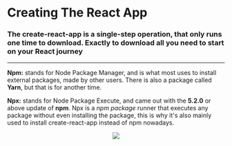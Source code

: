 # **Creating The React App**

### The create-react-app is a single-step operation, that only runs one time to download. Exactly to download all you need to start on your React journey

---

**Npm:** stands for Node Package Manager, and is what most uses to install external packages, made by other users. There is also a package called **Yarn**, but that is for another time.

**Npx:** stands for Node Package Execute, and came out with the **5.2.0** or above update of **npm**. Npx is a *npm package* runner that executes any package without even installing the package, this is why it's also mainly used to install create-react-app instead of npm nowadays.

<div style="text-align:center"><img src="https://i.giphy.com/media/l4EoT59vRYdTSi6vS/giphy.gif" /></div>
